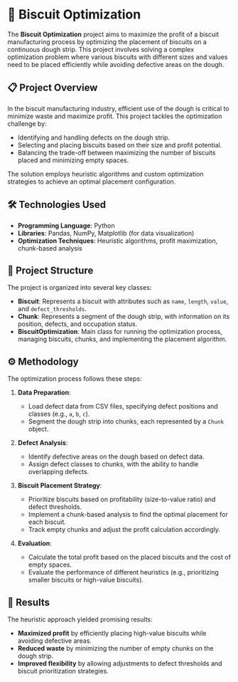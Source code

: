 # 🍪 Biscuit Optimization

The **Biscuit Optimization** project aims to maximize the profit of a biscuit manufacturing process by optimizing the placement of biscuits on a continuous dough strip. This project involves solving a complex optimization problem where various biscuits with different sizes and values need to be placed efficiently while avoiding defective areas on the dough.

## 📋 Project Overview

In the biscuit manufacturing industry, efficient use of the dough is critical to minimize waste and maximize profit. This project tackles the optimization challenge by:
- Identifying and handling defects on the dough strip.
- Selecting and placing biscuits based on their size and profit potential.
- Balancing the trade-off between maximizing the number of biscuits placed and minimizing empty spaces.

The solution employs heuristic algorithms and custom optimization strategies to achieve an optimal placement configuration.

## 🛠️ Technologies Used

- **Programming Language**: Python
- **Libraries**: Pandas, NumPy, Matplotlib (for data visualization)
- **Optimization Techniques**: Heuristic algorithms, profit maximization, chunk-based analysis

## 🧩 Project Structure

The project is organized into several key classes:

- **Biscuit**: Represents a biscuit with attributes such as `name`, `length`, `value`, and `defect_thresholds`.
- **Chunk**: Represents a segment of the dough strip, with information on its position, defects, and occupation status.
- **BiscuitOptimization**: Main class for running the optimization process, managing biscuits, chunks, and implementing the placement algorithm.

## ⚙️ Methodology

The optimization process follows these steps:

1. **Data Preparation**:
   - Load defect data from CSV files, specifying defect positions and classes (e.g., `a`, `b`, `c`).
   - Segment the dough strip into chunks, each represented by a `Chunk` object.

2. **Defect Analysis**:
   - Identify defective areas on the dough based on defect data.
   - Assign defect classes to chunks, with the ability to handle overlapping defects.

3. **Biscuit Placement Strategy**:
   - Prioritize biscuits based on profitability (size-to-value ratio) and defect thresholds.
   - Implement a chunk-based analysis to find the optimal placement for each biscuit.
   - Track empty chunks and adjust the profit calculation accordingly.

4. **Evaluation**:
   - Calculate the total profit based on the placed biscuits and the cost of empty spaces.
   - Evaluate the performance of different heuristics (e.g., prioritizing smaller biscuits or high-value biscuits).

## 🧪 Results

The heuristic approach yielded promising results:
- **Maximized profit** by efficiently placing high-value biscuits while avoiding defective areas.
- **Reduced waste** by minimizing the number of empty chunks on the dough strip.
- **Improved flexibility** by allowing adjustments to defect thresholds and biscuit prioritization strategies.
